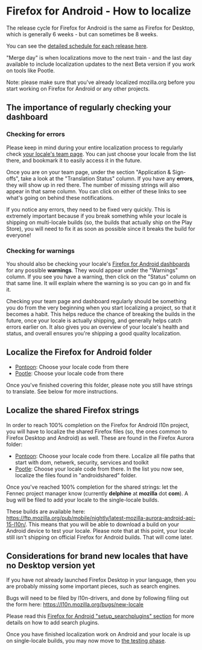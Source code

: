 # Firefox for Android - How to localize

The release cycle for Firefox for Android is the same as Firefox for Desktop, which is generally 6 weeks - but can sometimes be 8 weeks. 

You can see the [detailed schedule for each release here](https://wiki.mozilla.org/RapidRelease/Calendar).

"Merge day" is when localizations move to the next train - and the last day available to include localization updates to the next Beta version if you work on tools like Pootle.

Note: please make sure that you've already localized mozilla.org before you start working on Firefox for Android or any other projects.

## The importance of regularly checking your dashboard

### Checking for errors

Please keep in mind during your entire localization process to regularly check [your locale's team page](https://l10n.mozilla.org/teams/). You can just choose your locale from the list there, and bookmark it to easily access it in the future. 

Once you are on your team page, under the section "Application & Sign-offs", take a look at the "Translation Status" column. If you have any **errors**, they will show up in red there. The number of missing strings will also appear in that same column. You can click on either of these links to see what's going on behind these notifications.

If you notice any errors, they need to be fixed very quickly. This is extremely important because if you break something while your locale is shipping on multi-locale builds (so, the builds that actually ship on the Play Store), you will need to fix it as soon as possible since it breaks the build for everyone!

### Checking for warnings

You should also be checking your locale's [Firefox for Android dashboards](https://l10n.mozilla.org/shipping/dashboard?tree=fennec_aurora&tree=fennec_beta) for any possible **warnings**. They would appear under the "Warnings" column. If you see you have a warning, then click on the "Status" column on that same line. It will explain where the warning is so you can go in and fix it.

Checking your team page and dashboard regularly should be something you do from the very beginning when you start localizing a project, so that it becomes a habit. This helps reduce the chance of breaking the builds in the future, once your locale is actually shipping, and generally helps catch errors earlier on. It also gives you an overview of your locale's health and status, and overall ensures you're shipping a good quality localization.

## Localize the Firefox for Android folder
- [Pontoon](https://pontoon.mozilla.org/firefox-for-android-aurora/): Choose your locale code from there
- [Pootle](https://mozilla.locamotion.org/projects/mobile/ ): Choose your locale code from there

Once you've finished covering this folder, please note you still have strings to translate. See below for more instructions.

## Localize the shared Firefox strings

In order to reach 100% completion on the Firefox for Android l10n project, you will have to localize the shared Firefox files (so, the ones common to Firefox Desktop and Android) as well. These are found in the Firefox Aurora folder:
- [Pontoon](https://pontoon.mozilla.org/projects/firefox-aurora/): Choose your locale code from there. Localize all file paths that start with dom, netwerk, security, services and toolkit
- [Pootle](https://mozilla.locamotion.org/projects/firefox/): Choose your locale code from there. In the list you now see, localize the files found in "androidshared" folder.

Once you've reached 100% completion for the shared strings: let the Fennec project manager know (currently **delphine** at **mozilla** dot **com**). A bug will be filed to add your locale to the single-locale builds.

These builds are available here: https://ftp.mozilla.org/pub/mobile/nightly/latest-mozilla-aurora-android-api-15-l10n/.
This means that you will be able to download a build on your Android device to test your locale. Please note that at this point, your locale still isn't shipping on official Firefox for Android builds. That will come later.

## Considerations for brand new locales that have no Desktop version yet
If you have not already launched Firefox Desktop in your language, then you are probably missing some important pieces, such as search engines.

Bugs will need to be filed by l10n-drivers, and done by following filing out the form here: https://l10n.mozilla.org/bugs/new-locale

Please read this [Firefox for Android "setup_searchplugins" section](/products/firefox_desktop/setup_searchplugins.md) for more details on how to add search plugins.

Once you have finished localization work on Android and your locale is up on single-locale builds, you may now move to [the testing phase](/products/firefox_android/testing_android.md).
